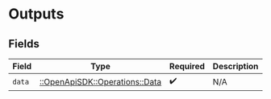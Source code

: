 # Outputs


## Fields

| Field                                                             | Type                                                              | Required                                                          | Description                                                       |
| ----------------------------------------------------------------- | ----------------------------------------------------------------- | ----------------------------------------------------------------- | ----------------------------------------------------------------- |
| `data`                                                            | [::OpenApiSDK::Operations::Data](../../models/operations/data.md) | :heavy_check_mark:                                                | N/A                                                               |